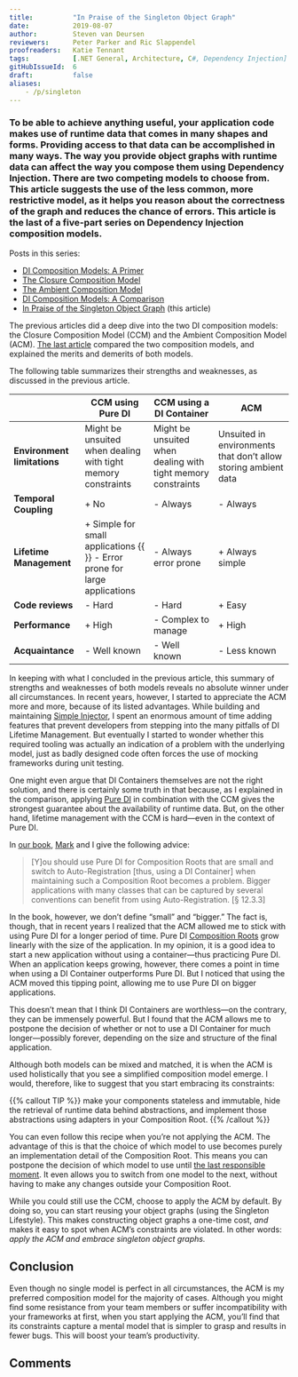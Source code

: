 ```yaml
---
title:			"In Praise of the Singleton Object Graph"
date:			2019-08-07
author: 		Steven van Deursen
reviewers:		Peter Parker and Ric Slappendel
proofreaders:	Katie Tennant
tags:			[.NET General, Architecture, C#, Dependency Injection]
gitHubIssueId:	6
draft:			false
aliases:
    - /p/singleton
---
```


### To be able to achieve anything useful, your application code makes use of runtime data that comes in many shapes and forms. Providing access to that data can be accomplished in many ways. The way you provide object graphs with runtime data can affect the way you compose them using Dependency Injection. There are two competing models to choose from. This article suggests the use of the less common, more restrictive model, as it helps you reason about the correctness of the graph and reduces the chance of errors. This article is the last of a five-part series on Dependency Injection composition models.

Posts in this series:

* [DI Composition Models: A Primer](/steven/p/compositionmodels)
* [The Closure Composition Model](/steven/p/ccm)
* [The Ambient Composition Model](/steven/p/acm)
* [DI Composition Models: A Comparison](/steven/p/cmcompare)
* [In Praise of the Singleton Object Graph](/steven/p/singleton) (this article)

The previous articles did a deep dive into the two DI composition models: the Closure Composition Model (CCM) and the Ambient Composition Model (ACM). [The last article](/steven/p/cmcompare) compared the two composition models, and explained the merits and demerits of both models.

The following table summarizes their strengths and weaknesses, as discussed in the previous article.

|                         | CCM using Pure DI      | CCM using a DI Container | ACM                       |
| ----------------------- | --------------------- | ---------------------- | ------------------------- |
| **Environment limitations** | Might be unsuited when dealing with tight memory constraints | Might be unsuited when dealing with tight memory constraints | Unsuited  in environments that don’t allow storing ambient data |
| **Temporal Coupling**   | + No                   | - Always               | - Always                  |
| **Lifetime Management** | + Simple for small applications {{<br>}} -  Error prone for large applications | - Always error prone   | + Always simple           |
| **Code reviews**        | - Hard                 | - Hard                 | + Easy                    |
| **Performance**         | + High                 | - Complex to manage    | + High                    |
| **Acquaintance**        | - Well known           | - Well known           | - Less known              |

In keeping with what I concluded in the previous article, this summary of strengths and weaknesses of both models reveals no absolute winner under all circumstances. In recent years, however, I started to appreciate the ACM more and more, because of its listed advantages. While building and maintaining [Simple Injector](https://simpleinjector.org), I spent an enormous amount of time adding features that prevent developers from stepping into the many pitfalls of DI Lifetime Management. But eventually I started to wonder whether this required tooling was actually an indication of a problem with the underlying model, just as badly designed code often forces the use of mocking frameworks during unit testing.

One might even argue that DI Containers themselves are not the right solution, and there is certainly some truth in that because, as I explained in the comparison, applying [Pure DI](https://blog.ploeh.dk/2014/06/10/pure-di/)  in combination with the CCM gives the strongest guarantee about the availability of runtime data. But, on the other hand, lifetime management with the CCM is hard—even in the context of Pure DI.

In [our book](https://mng.bz/BYNl), [Mark](https://blog.ploeh.dk/) and I give the following advice:

> [Y]ou should use Pure DI for Composition Roots that are small and switch to Auto-Registration [thus, using a DI Container] when maintaining such a Composition Root becomes a problem. Bigger applications with many classes that can be captured by several conventions can benefit from using Auto-Registration. [§ 12.3.3]

In the book, however, we don’t define “small” and “bigger.” The fact is, though, that in recent years I realized that the ACM allowed me to stick with using Pure DI for a longer period of time. Pure DI [Composition Roots](https://mng.bz/K1qZ) grow linearly with the size of the application. In my opinion, it is a good idea to start a new application without using a container—thus practicing Pure DI. When an application keeps growing, however, there comes a point in time when using a DI Container outperforms Pure DI. But I noticed that using the ACM moved this tipping point, allowing me to use Pure DI on bigger applications.

This doesn’t mean that I think DI Containers are worthless—on the contrary, they can be immensely powerful. But I found that the ACM allows me to postpone the decision of whether or not to use a DI Container for much longer—possibly forever, depending on the size and structure of the final application.

Although both models can be mixed and matched, it is when the ACM is used holistically that you see a simplified composition model emerge. I would, therefore, like to suggest that you start embracing its constraints:

{{% callout TIP %}}
make your components stateless and immutable, hide the retrieval of runtime data behind abstractions, and implement those abstractions using adapters in your Composition Root.
{{% /callout %}}

You can even follow this recipe when you’re not applying the ACM. The advantage of this is that the choice of which model to use becomes purely an implementation detail of the Composition Root. This means you can postpone the decision of which model to use until [the last responsible moment](https://blog.codinghorror.com/the-last-responsible-moment/). It even allows you to switch from one model to the next, without having to make any changes outside your Composition Root.

While you could still use the CCM, choose to apply the ACM by default. By doing so, you can start reusing your object graphs (using the Singleton Lifestyle). This makes constructing object graphs a one-time cost, *and* makes it easy to spot when ACM’s constraints are violated. In other words: *apply the ACM and embrace singleton object graphs.*

## Conclusion

Even though no single model is perfect in all circumstances, the ACM is my preferred composition model for the majority of cases. Although you might find some resistance from your team members or suffer incompatibility with your frameworks at first, when you start applying the ACM, you’ll find that its constraints capture a mental model that is simpler to grasp and results in fewer bugs. This will boost your team’s productivity.

## Comments